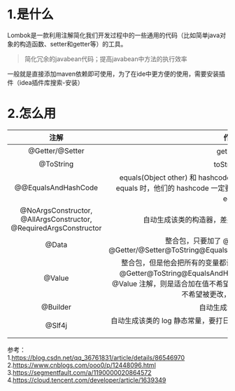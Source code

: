 1.是什么  
=  
Lombok是一款利用注解简化我们开发过程中的一些通用的代码（比如简单java对象的构造函数、setter和getter等）的工具。  
>简化冗余的javabean代码；提高javabean中方法的执行效率  

一般就是直接添加maven依赖即可使用，为了在ide中更方便的使用，需要安装插件（idea插件库搜索-安装）   

2.怎么用  
=  
| 注解 | 作用描述 |
| :----:| :----: | 
| @Getter/@Setter | get与set方法 | 
|  @ToString | toString() 方法 |
|  @@EqualsAndHashCode | equals(Object other) 和 hashcode() 方法（在 Java 中有规定，当两个对象 equals 时，他们的 hashcode 一定要相同，当 hashcode 相同时，对象不一定 equals） |
|  @NoArgsConstructor, @AllArgsConstructor, @RequiredArgsConstructor | 自动生成该类的构造器，差别只在生成的构造器的参数不一样 |
|  @Data | 整合包，只要加了 @Data 这个注解，等于同时@Getter/@Setter@ToString@EqualsAndHashCode@RequiredArgsConstructor |
|  @Value | 整合包，但是他会把所有的变量都设成 final 的，其他的就跟 @Data 一样，@Getter@ToString@EqualsAndHashCode@RequiredArgsConstructor；@Value 注解，则是适合加在值不希望被改变的类上，像是某个类的值当创建后就不希望被更改，只希望我们读它而已 |
| @Builder | 自动生成流式 set 值写法 | 
| @Slf4j | 自动生成该类的 log 静态常量，要打日志就可以直接打，不用再手动 new log 静态常量了 | 










参考：  
1.https://blog.csdn.net/qq_36761831/article/details/86546970  
2.https://www.cnblogs.com/ooo0/p/12448096.html  
3.https://segmentfault.com/a/1190000020864572   
4.https://cloud.tencent.com/developer/article/1639349
